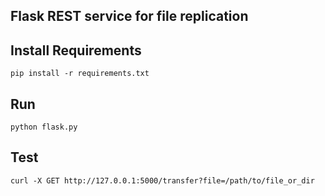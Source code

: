## Flask REST service for file replication

## Install Requirements
```
pip install -r requirements.txt
```

## Run
```
python flask.py
```

## Test
```
curl -X GET http://127.0.0.1:5000/transfer?file=/path/to/file_or_dir
```